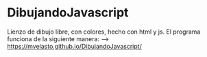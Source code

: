 # DibujandoJavascript
Lienzo de dibujo libre, con colores, hecho con html y js.
El programa funciona de la siguiente manera: --> https://mvelasto.github.io/DibujandoJavascript/
